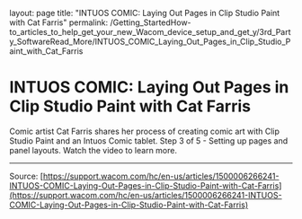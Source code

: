 layout: page
title: "INTUOS COMIC: Laying Out Pages in Clip Studio Paint with Cat Farris"
permalink: /Getting_StartedHow-to_articles_to_help_get_your_new_Wacom_device_setup_and_get_y/3rd_Party_SoftwareRead_More/INTUOS_COMIC_Laying_Out_Pages_in_Clip_Studio_Paint_with_Cat_Farris

# INTUOS COMIC: Laying Out Pages in Clip Studio Paint with Cat Farris

Comic artist Cat Farris shares her process of creating comic art with Clip Studio Paint and an Intuos Comic tablet. Step 3 of 5 - Setting up pages and panel layouts. Watch the video to learn more.

---
Source: [https://support.wacom.com/hc/en-us/articles/1500006266241-INTUOS-COMIC-Laying-Out-Pages-in-Clip-Studio-Paint-with-Cat-Farris](https://support.wacom.com/hc/en-us/articles/1500006266241-INTUOS-COMIC-Laying-Out-Pages-in-Clip-Studio-Paint-with-Cat-Farris)
